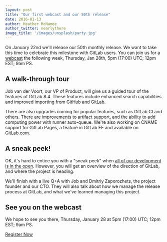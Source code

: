 ```yaml
---
layout: post
title: "Our first webcast and our 50th release"
date: 2016-01-13
author: Heather McNamee
author_twitter: nearlythere
image_title: '/images/unsplash/party.jpg'
---
```


On January 22nd we'll release our 50th monthly release. We want to take this time to celebrate this milestone with GitLab users. You can join us for a [webcast](http://page.gitlab.com/Jan282016Webcast.html) the following week, Thursday, Jan 28th, 5pm (17:00) UTC; 12pm EST; 9am PS.

<!-- more -->


## A walk-through tour

Job van der Voort, our VP of Product, will give us a guided tour of the features of GitLab 8.4. These features include enhanced search capabilities and
improved importing from GitHub and GitLab.

There are also upgrades coming for popular features, such as GitLab CI and others. There are  improvements to artifact support, and the ability to add computing power with runner auto-queue. We're also working on CNAME support
for GitLab Pages, a feature in GitLab EE and available on GitLab.com.

## A sneak peek!

OK, it's hard to entice you with a "sneak peek" when [all of our development is in the open](https://about.gitlab.com/2016/01/05/future-direction-gitlab/).
However, you will get an overview of the direction of GitLab, and where the project is heading.

We'll finish with a live Q+A with Job and Dmitriy Zaporozhets, the project founder and our CTO. They will also talk about how we manage the release process at GitLab, and what we've learned managing this project.


## See you on the webcast

We hope to see you there, Thursday, January 28 at 5pm (17:00) UTC; 12pm EST; 9am PS.

<a class="btn btn-primary" href="http://page.gitlab.com/Jan282016Webcast.html" role="button">Register Now</a>
